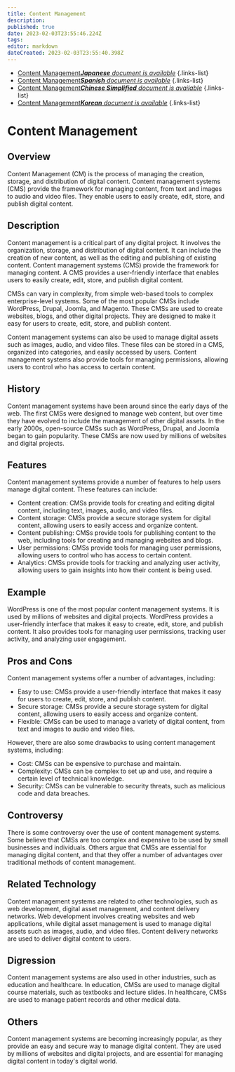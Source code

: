 ```yaml
---
title: Content Management
description: 
published: true
date: 2023-02-03T23:55:46.224Z
tags: 
editor: markdown
dateCreated: 2023-02-03T23:55:40.398Z
---
```


- [Content Management***Japanese** document is available*](/ja/Knowledge-base/Dictionary/content-management)
{.links-list}
- [Content Management***Spanish** document is available*](/es/Knowledge-base/Dictionary/content-management)
{.links-list}
- [Content Management***Chinese Simplified** document is available*](/zh/Knowledge-base/Dictionary/content-management)
{.links-list}
- [Content Management***Korean** document is available*](/ko/Knowledge-base/Dictionary/content-management)
{.links-list}


# Content Management

## Overview
Content Management (CM) is the process of managing the creation, storage, and distribution of digital content. Content management systems (CMS) provide the framework for managing content, from text and images to audio and video files. They enable users to easily create, edit, store, and publish digital content.

## Description
Content management is a critical part of any digital project. It involves the organization, storage, and distribution of digital content. It can include the creation of new content, as well as the editing and publishing of existing content. Content management systems (CMS) provide the framework for managing content. A CMS provides a user-friendly interface that enables users to easily create, edit, store, and publish digital content.

CMSs can vary in complexity, from simple web-based tools to complex enterprise-level systems. Some of the most popular CMSs include WordPress, Drupal, Joomla, and Magento. These CMSs are used to create websites, blogs, and other digital projects. They are designed to make it easy for users to create, edit, store, and publish content.

Content management systems can also be used to manage digital assets such as images, audio, and video files. These files can be stored in a CMS, organized into categories, and easily accessed by users. Content management systems also provide tools for managing permissions, allowing users to control who has access to certain content.

## History
Content management systems have been around since the early days of the web. The first CMSs were designed to manage web content, but over time they have evolved to include the management of other digital assets. In the early 2000s, open-source CMSs such as WordPress, Drupal, and Joomla began to gain popularity. These CMSs are now used by millions of websites and digital projects.

## Features
Content management systems provide a number of features to help users manage digital content. These features can include:

- Content creation: CMSs provide tools for creating and editing digital content, including text, images, audio, and video files.
- Content storage: CMSs provide a secure storage system for digital content, allowing users to easily access and organize content.
- Content publishing: CMSs provide tools for publishing content to the web, including tools for creating and managing websites and blogs.
- User permissions: CMSs provide tools for managing user permissions, allowing users to control who has access to certain content.
- Analytics: CMSs provide tools for tracking and analyzing user activity, allowing users to gain insights into how their content is being used.

## Example
WordPress is one of the most popular content management systems. It is used by millions of websites and digital projects. WordPress provides a user-friendly interface that makes it easy to create, edit, store, and publish content. It also provides tools for managing user permissions, tracking user activity, and analyzing user engagement.

## Pros and Cons
Content management systems offer a number of advantages, including:

- Easy to use: CMSs provide a user-friendly interface that makes it easy for users to create, edit, store, and publish content.
- Secure storage: CMSs provide a secure storage system for digital content, allowing users to easily access and organize content.
- Flexible: CMSs can be used to manage a variety of digital content, from text and images to audio and video files.

However, there are also some drawbacks to using content management systems, including:

- Cost: CMSs can be expensive to purchase and maintain.
- Complexity: CMSs can be complex to set up and use, and require a certain level of technical knowledge.
- Security: CMSs can be vulnerable to security threats, such as malicious code and data breaches.

## Controversy
There is some controversy over the use of content management systems. Some believe that CMSs are too complex and expensive to be used by small businesses and individuals. Others argue that CMSs are essential for managing digital content, and that they offer a number of advantages over traditional methods of content management.

## Related Technology
Content management systems are related to other technologies, such as web development, digital asset management, and content delivery networks. Web development involves creating websites and web applications, while digital asset management is used to manage digital assets such as images, audio, and video files. Content delivery networks are used to deliver digital content to users.

## Digression
Content management systems are also used in other industries, such as education and healthcare. In education, CMSs are used to manage digital course materials, such as textbooks and lecture slides. In healthcare, CMSs are used to manage patient records and other medical data.

## Others
Content management systems are becoming increasingly popular, as they provide an easy and secure way to manage digital content. They are used by millions of websites and digital projects, and are essential for managing digital content in today's digital world.